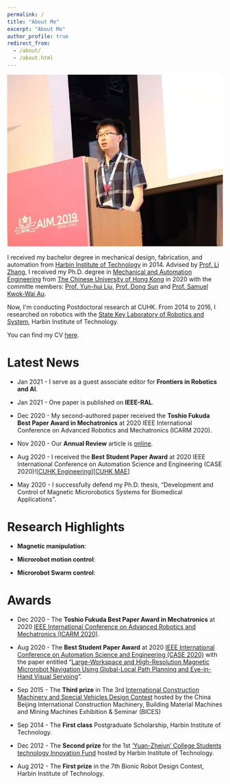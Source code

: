 ```yaml
---
permalink: /
title: "About Me"
excerpt: "About Me"
author_profile: true
redirect_from: 
  - /about/
  - /about.html
---
```


<img src="/images/aim2019.jpg" class="floatpic" width="540" height="400">

I received my bachelor degree in mechanical design, fabrication, and automation from [Harbin Institute of Technology] in 2014. Advised by [Prof. Li Zhang], I received my Ph.D. degree in [Mechanical and Automation Engineering] from [The Chinese University of Hong Kong] in 2020 with the committe members: [Prof. Yun-hui Liu], [Prof. Dong Sun] and [Prof. Samuel Kwok-Wai Au]. 

Now, I'm conducting Postdoctoral research at CUHK. From 2014 to 2016, I researched on robotics with the [State Key Laboratory of Robotics and System], Harbin Institute of Technology.

You can find my CV [here](https://github.com/lidongYang22/lidongYang22.github.io/tree/master/files/CV_ldyang_2020.10.pdf).


[Harbin Institute of Technology]: http://en.hit.edu.cn/
[Mechanical and Automation Engineering]: https://www4.mae.cuhk.edu.hk/
[The Chinese University of Hong Kong]: https://www.cuhk.edu.hk/chinese/index.html
[State Key Laboratory of Robotics and System]: http://robot.hit.edu.cn/main.htm
[Prof. Yun-hui Liu]: https://www4.mae.cuhk.edu.hk/peoples/liu-yun-hui/
[Prof. Dong Sun]: https://scholars.cityu.edu.hk/en/persons/dong-sun(f928c733-e6a6-45fc-a522-192fe99fbc50).html
[Prof. Samuel Kwok-Wai Au]: https://www4.mae.cuhk.edu.hk/peoples/au-kwok-wai-samuel/
[Prof. Li Zhang]: https://www4.mae.cuhk.edu.hk/peoples/zhang-li/

# Latest News
* Jan 2021 - I serve as a guest associate editor for <b>Frontiers in Robotics and AI</b>.

* Jan 2021 - One paper is published on <b>IEEE-RAL</b>.

* Dec 2020 - My second-authored paper received the <b>Toshio Fukuda Best Paper Award in Mechatronics</b> at 2020  IEEE International Conference on Advanced Robotics and Mechatronics (ICARM 2020).

* Nov 2020 - Our <b>Annual Review</b> article is [online].

* Aug 2020 - I received the <b>Best Student Paper Award</b> at 2020 IEEE International Conference on Automation Science and Engineering (CASE 2020)![[CUHK Engineering]][[CUHK MAE]]

* May 2020 - I successfully defend my Ph.D. thesis, “Development and Control of Magnetic Microrobotics Systems for Biomedical Applications”. 

[CUHK Engineering]: https://www.erg.cuhk.edu.hk/erg/node/2128
[CUHK MAE]: https://www4.mae.cuhk.edu.hk/newsnawards/the-best-paper-award-in-the-ieee-international-conference-on-automation-science-and-engineering-2020/
[online]: https://www.annualreviews.org/doi/abs/10.1146/annurev-control-032720-104318

# Research Highlights
* <b>Magnetic manipulation</b>:

* <b>Microrobot motion control</b>:

* <b>Microrobot Swarm control</b>:



# Awards
* Dec 2020 - The <b>Toshio Fukuda Best Paper Award in Mechatronics</b> at 2020 [IEEE International Conference on Advanced Robotics and Mechatronics (ICARM 2020)].

* Aug 2020 - The <b>Best Student Paper Award</b> at 2020 [IEEE International Conference on Automation Science and Engineering (CASE 2020)] with the paper entitled “[Large-Workspace and High-Resolution Magnetic Microrobot Navigation Using Global-Local Path Planning and Eye-in-Hand Visual Servoing]”. 

* Sep 2015 - The <b>Third prize</b> in The 3rd [International Construction Machinery and Special Vehicles Design Contest] hosted by the China Beijing International Construction Machinery, Building Material Machines and Mining Machines Exhibition & Seminar (BICES)


* Sep 2014 - The <b>First class</b> Postgraduate Scholarship, Harbin Institute of Technology.

* Dec 2012 - The <b>Second prize</b> for the 1st [‘Yuan-Zhejun’ College Students technology Innovation Fund] hosted by Harbin Institute of Technology.

* Aug 2012 - The <b>First prize</b> in the 7th Bionic Robot Design Contest, Harbin Institute of Technology.


[IEEE International Conference on Advanced Robotics and Mechatronics (ICARM 2020)]: http://www.ieee-arm.org/
[IEEE International Conference on Automation Science and Engineering (CASE 2020)]: https://www.ieee-ras.org/conferences-workshops/fully-sponsored/case
[Large-Workspace and High-Resolution Magnetic Microrobot Navigation Using Global-Local Path Planning and Eye-in-Hand Visual Servoing]: https://ieeexplore.ieee.org/document/9216900
[International Construction Machinery and Special Vehicles Design Contest]: http://www.e-bices.org/EngnewsDetail.aspx?Type=F9AD60BF7528417DB3D0F6DD0F3CA98A&ParentId=AD11DB63FD413569
[‘Yuan-Zhejun’ College Students technology Innovation Fund]: http://today.hit.edu.cn/article/2018/12/10/62612



